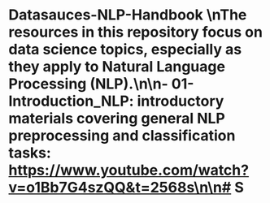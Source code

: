# Datasauces-NLP-Handbook \nThe resources in this repository focus on data science topics, especially as they apply to Natural Language Processing (NLP).\n\n- **01-Introduction_NLP:** introductory materials covering general NLP preprocessing and classification tasks: https://www.youtube.com/watch?v=o1Bb7G4szQQ&t=2568s\n\n# S